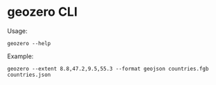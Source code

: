 geozero CLI
===========

Usage:
```
geozero --help
```

Example:
```
geozero --extent 8.8,47.2,9.5,55.3 --format geojson countries.fgb countries.json
```
